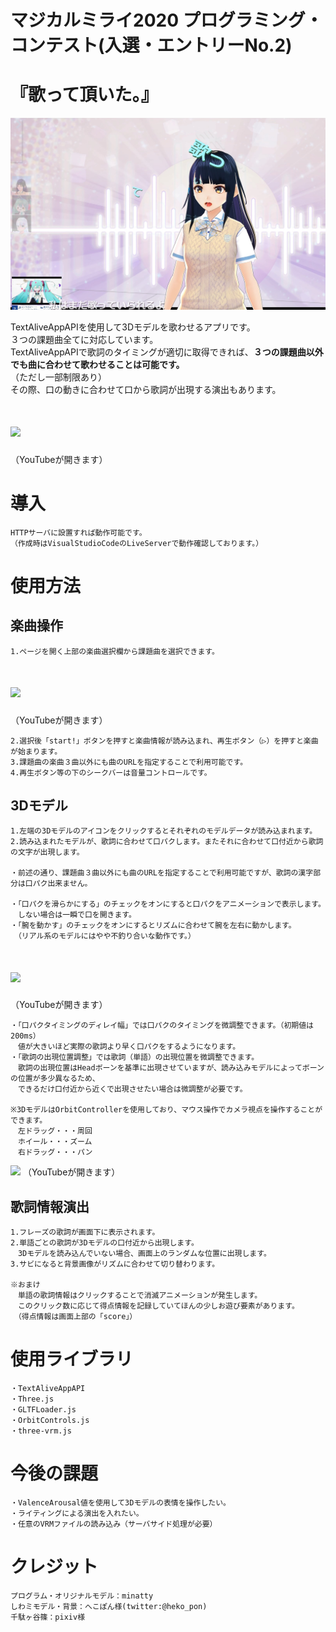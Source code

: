 # マジカルミライ2020 プログラミング・コンテスト(入選・エントリーNo.2)
# 『歌って頂いた。』
![](./images/readme_title.png)

TextAliveAppAPIを使用して3Dモデルを歌わせるアプリです。  
３つの課題曲全てに対応しています。  
TextAliveAppAPIで歌詞のタイミングが適切に取得できれば、**３つの課題曲以外でも曲に合わせて歌わせることは可能です。**  
（ただし一部制限あり）  
その際、口の動きに合わせて口から歌詞が出現する演出もあります。
	
# [![](http://img.youtube.com/vi/XvblDy1RltY/0.jpg)](http://www.youtube.com/watch?v=XvblDy1RltY "")
（YouTubeが開きます）

# 導入
	HTTPサーバに設置すれば動作可能です。
	（作成時はVisualStudioCodeのLiveServerで動作確認しております。）

# 使用方法
## 楽曲操作
	1.ページを開く上部の楽曲選択欄から課題曲を選択できます。
# [![](http://img.youtube.com/vi/DPQt3TkSlTw/0.jpg)](http://www.youtube.com/watch?v=DPQt3TkSlTw "")
（YouTubeが開きます）

	2.選択後「start!」ボタンを押すと楽曲情報が読み込まれ、再生ボタン（▷）を押すと楽曲が始まります。
	3.課題曲の楽曲３曲以外にも曲のURLを指定することで利用可能です。
	4.再生ボタン等の下のシークバーは音量コントロールです。

## 3Dモデル
	1.左端の3Dモデルのアイコンをクリックするとそれぞれのモデルデータが読み込まれます。
	2.読み込まれたモデルが、歌詞に合わせて口パクします。またそれに合わせて口付近から歌詞の文字が出現します。
	
	・前述の通り、課題曲３曲以外にも曲のURLを指定することで利用可能ですが、歌詞の漢字部分は口パク出来ません。
	
	・「口パクを滑らかにする」のチェックをオンにすると口パクをアニメーションで表示します。
	　しない場合は一瞬で口を開きます。
	・「腕を動かす」のチェックをオンにするとリズムに合わせて腕を左右に動かします。
	　（リアル系のモデルにはやや不釣り合いな動作です。）
# [![](http://img.youtube.com/vi/y2Gd83pTC5I/0.jpg)](http://www.youtube.com/watch?v=y2Gd83pTC5I "")
（YouTubeが開きます）

	・「口パクタイミングのディレイ幅」では口パクのタイミングを微調整できます。（初期値は200ms）
	　値が大きいほど実際の歌詞より早く口パクをするようになります。
	・「歌詞の出現位置調整」では歌詞（単語）の出現位置を微調整できます。
	　歌詞の出現位置はHeadボーンを基準に出現させていますが、読み込みモデルによってボーンの位置が多少異なるため、
	　できるだけ口付近から近くで出現させたい場合は微調整が必要です。
	
	※3DモデルはOrbitControllerを使用しており、マウス操作でカメラ視点を操作することができます。
	　左ドラッグ・・・周回
	　ホイール・・・ズーム
	　右ドラッグ・・・パン
[![](http://img.youtube.com/vi/EH_a8eWO7lE/0.jpg)](http://www.youtube.com/watch?v=EH_a8eWO7lE "")
（YouTubeが開きます）
	
## 歌詞情報演出
	1.フレーズの歌詞が画面下に表示されます。
	2.単語ごとの歌詞が3Dモデルの口付近から出現します。
	　3Dモデルを読み込んでいない場合、画面上のランダムな位置に出現します。
	3.サビになると背景画像がリズムに合わせて切り替わります。
	
	※おまけ
	　単語の歌詞情報はクリックすることで消滅アニメーションが発生します。
	　このクリック数に応じて得点情報を記録していてほんの少しお遊び要素があります。
	　（得点情報は画面上部の「score」）

# 使用ライブラリ
	・TextAliveAppAPI
	・Three.js
	・GLTFLoader.js
	・OrbitControls.js
	・three-vrm.js

# 今後の課題
	・ValenceArousal値を使用して3Dモデルの表情を操作したい。
	・ライティングによる演出を入れたい。
	・任意のVRMファイルの読み込み（サーバサイド処理が必要）
	
# クレジット
	プログラム・オリジナルモデル：minatty
	しわミモデル・背景：へこぽん様(twitter:@heko_pon)
	千駄ヶ谷篠：pixiv様